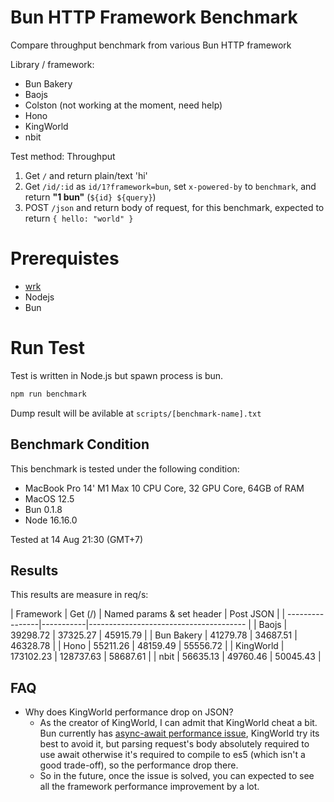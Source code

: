 # Bun HTTP Framework Benchmark
Compare throughput benchmark from various Bun HTTP framework

Library / framework:
- Bun Bakery
- Baojs
- Colston (not working at the moment, need help)
- Hono
- KingWorld
- nbit

Test method:
Throughput 
1. Get `/` and return plain/text 'hi'
2. Get `/id/:id` as `id/1?framework=bun`, set `x-powered-by` to `benchmark`, and return **"1 bun"** (`${id} ${query}`)
3. POST `/json` and return body of request, for this benchmark, expected to return `{ hello: "world" }`

# Prerequistes
- [wrk](https://github.com/wg/wrk)
- Nodejs
- Bun

# Run Test
Test is written in Node.js but spawn process is bun.

```typescript
npm run benchmark
```

Dump result will be avilable at `scripts/[benchmark-name].txt`

## Benchmark Condition
This benchmark is tested under the following condition:
- MacBook Pro 14' M1 Max 10 CPU Core, 32 GPU Core, 64GB of RAM
- MacOS 12.5
- Bun 0.1.8
- Node 16.16.0

Tested at 14 Aug 21:30 (GMT+7)

## Results
This results are measure in req/s:

|  Framework      | Get (/)   | Named params & set header | Post JSON  |
| ----------------|-----------|--------------------------------------- |
|  Baojs          | 39298.72  | 37325.27                  | 45915.79   |
|  Bun Bakery     | 41279.78  | 34687.51                  | 46328.78   |
|  Hono           | 55211.26  | 48159.49                  | 55556.72   |
|  KingWorld      | 173102.23 | 128737.63                 | 58687.61   |
|  nbit           | 56635.13  | 49760.46                  | 50045.43   |

## FAQ
- Why does KingWorld performance drop on JSON?
    - As the creator of KingWorld, I can admit that KingWorld cheat a bit. Bun currently has [async-await performance issue](https://github.com/oven-sh/bun/issues/567#issuecomment-1204756323), KingWorld try its best to avoid it, but parsing request's body absolutely required to use await otherwise it's required to compile to es5 (which isn't a good trade-off), so the performance drop there.
    - So in the future, once the issue is solved, you can expected to see all the framework performance improvement by a lot.
